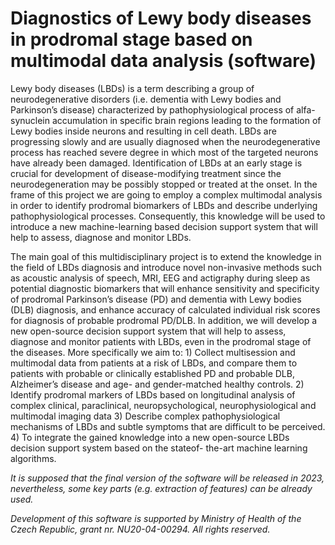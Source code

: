 # Diagnostics of Lewy body diseases in prodromal stage based on multimodal data analysis (software)

Lewy body diseases (LBDs) is a term describing a group of neurodegenerative disorders (i.e. dementia with Lewy bodies and Parkinson’s disease) characterized by pathophysiological process of alfa-synuclein accumulation in specific brain regions leading to the formation of Lewy bodies inside neurons and resulting in cell death. LBDs are progressing slowly and are usually diagnosed when the neurodegenerative process has reached severe degree in which most of the targeted neurons have already been damaged. Identification of LBDs at an early stage is crucial for development of disease-modifying treatment since the neurodegeneration may be possibly stopped or treated at the onset. In the frame of this project we are going to employ a complex multimodal analysis in order to identify prodromal biomarkers of LBDs and describe underlying pathophysiological processes. Consequently, this knowledge will be used to introduce a new machine-learning based decision support system that will help to assess, diagnose and monitor LBDs.

The main goal of this multidisciplinary project is to extend the knowledge in the field of LBDs diagnosis and introduce novel non-invasive methods such as acoustic analysis of speech, MRI, EEG and actigraphy during sleep as potential diagnostic biomarkers that will enhance sensitivity and specificity of prodromal Parkinson’s disease (PD) and dementia with Lewy bodies (DLB) diagnosis, and enhance accuracy of calculated individual risk scores for diagnosis of probable prodromal PD/DLB. In addition, we will develop a new open-source decision support system that will help to assess, diagnose and monitor patients with LBDs, even in the prodromal stage of the diseases. More specifically we aim to: 1) Collect multisession and multimodal data from patients at a risk of LBDs, and compare them to patients with probable or clinically established PD and probable DLB, Alzheimer’s disease and age- and gender-matched healthy controls. 2) Identify prodromal markers of LBDs based on longitudinal analysis of complex clinical, paraclinical, neuropsychological, neurophysiological and multimodal imaging data 3) Describe complex pathophysiological mechanisms of LBDs and subtle symptoms that are difficult to be perceived. 4) To integrate the gained knowledge into a new open-source LBDs decision support system based on the stateof- the-art machine learning algorithms.

*It is supposed that the final version of the software will be released in 2023, nevertheless, some key parts (e.g. extraction of features) can be already used.*

*Development of this software is supported by Ministry of Health of the Czech Republic, grant nr. NU20-04-00294. All rights reserved.*
